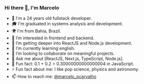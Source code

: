 ### Hi there 👋, I'm Marcelo

- 👋 I'm a 24 years old fullstack developer.
- 🎓 I'm graduated in systems analysis and development.
- 🌍 I'm from Bahia, Brazil.
- 👀 I’m interested in frontend and backend.
- 🔭 I’m getting deeper into ReactJS and Node.js development.
- 🌱 I’m currently learning english.
- 💞️ I’m looking to collaborate on meaningful projects.
- 💬 Ask me about [ReactJS, Next.js, TypeScript, Node.js].
- 👾 Fun fact: 0.1 + 0.2 = 0.30000000000000004 in JavaScript.
- ⚡ Fun fact about me: I like pop science, physics and astronomy.
- 📫 How to reach me: [@marcelo_pcarvalho](https://www.linkedin.com/in/marcelo-pcarvalho/)
